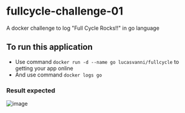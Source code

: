 # fullcycle-challenge-01
A docker challenge to log "Full Cycle Rocks!!" in go language


## To run this application

- Use command `docker run -d --name go lucasvanni/fullcycle` to getting your app online
- And use command `docker logs go`


### Result expected
![image](https://user-images.githubusercontent.com/26672576/228414508-b6ac04d7-d7f4-42cf-8ae9-3908d3dd92c4.png)


